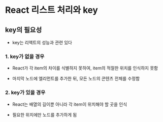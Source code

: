 # React 리스트 처리와 key

## key의 필요성

- key는 리액트의 성능과 관련 있다

### 1. key가 없을 경우

- React가 각 item의 차이를 식별하지 못하여, item의 적절한 위치를 인식하지 못함

- 마지막 노드에 엘리먼트를 추가한 뒤, 모든 노드의 콘텐츠 전체를 수정함

### 2. key가 있을 경우

- React는 배열의 길이뿐 아니라 각 item이 위치해야 할 곳을 인식

- 필요한 위치에만 노드를 추가하게 됨
